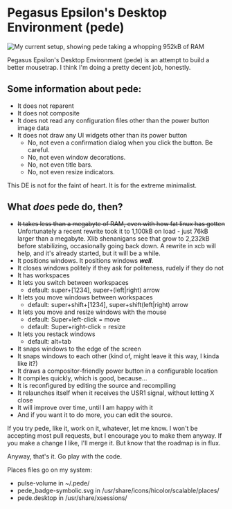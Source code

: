 # Pegasus Epsilon's Desktop Environment (pede)

![My current setup, showing pede taking a whopping 952kB of RAM](https://live.staticflickr.com/65535/49795270571_6f23c61ba4_o.png)

Pegasus Epsilon's Desktop Environment (pede) is an attempt to build a better
mousetrap. I think I'm doing a pretty decent job, honestly.

## Some information about pede:

- It does not reparent
- It does not composite
- It does not read any configuration files other than the power button image data
- It does not draw any UI widgets other than its power button
  - No, not even a confirmation dialog when you click the button. Be careful.
  - No, not even window decorations.
  - No, not even title bars.
  - No, not even resize indicators.

This DE is not for the faint of heart. It is for the extreme minimalist.

## What *does* pede do, then?

- ~~It takes less than a megabyte of RAM, even with how fat linux has gotten~~ Unfortunately a recent rewrite took it to 1,100kB on load - just 76kB larger than a megabyte. Xlib shenanigans see that grow to 2,232kB before stabilizing, occasionally going back down. A rewrite in xcb will help, and it's already started, but it will be a while.
- It positions windows. It positions windows ***well***.
- It closes windows politely if they ask for politeness, rudely if they do not
- It has workspaces
- It lets you switch between workspaces
  - default: super+[1234], super+(left|right) arrow
- It lets you move windows between workspaces
  - default: super+shift+[1234], super+shift(left|right) arrow
- It lets you move and resize windows with the mouse
  - default: Super+left-click = move
  - default: Super+right-click = resize
- It lets you restack windows
  - default: alt+tab
- It snaps windows to the edge of the screen
- It snaps windows to each other (kind of, might leave it this way, I kinda like it?)
- It draws a compositor-friendly power button in a configurable location
- It compiles quickly, which is good, because...
- It is reconfigured by editing the source and recompiling
- It relaunches itself when it receives the USR1 signal, without letting X close
- It will improve over time, until I am happy with it
- And if you want it to do more, you can edit the source.

If you try pede, like it, work on it, whatever, let me know. I won't be
accepting most pull requests, but I encourage you to make them anyway. If you
make a change I like, I'll merge it. But know that the roadmap is in flux.

Anyway, that's it. Go play with the code.

Places files go on my system:
- pulse-volume in ~/.pede/
- pede_badge-symbolic.svg in /usr/share/icons/hicolor/scalable/places/
- pede.desktop in /usr/share/xsessions/

